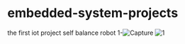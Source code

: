 # embedded-system-projects
the first iot project self balance robot 
1-![Capture](https://user-images.githubusercontent.com/63800183/104650055-4f59eb00-56be-11eb-8697-7cdfc4fca1a4.PNG)
![1](https://user-images.githubusercontent.com/63800183/104650348-b9729000-56be-11eb-8ff2-4a27c363956b.PNG)
